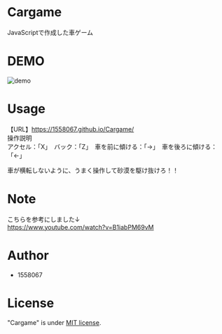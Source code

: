 # Cargame
JavaScriptで作成した車ゲーム

# DEMO
 ![demo](https://github.com/1558067/Cargame/blob/main/demo.gif)
# Usage
【URL】https://1558067.github.io/Cargame/  
操作説明  
アクセル：「X」　バック：「Z」　車を前に傾ける：「→」　車を後ろに傾ける：「←」  

車が横転しないように、うまく操作して砂漠を駆け抜けろ！！
 
# Note
こちらを参考にしました↓  
https://www.youtube.com/watch?v=B1iabPM69vM
 
# Author
* 1558067
 
# License
"Cargame" is under [MIT license](https://en.wikipedia.org/wiki/MIT_License).
